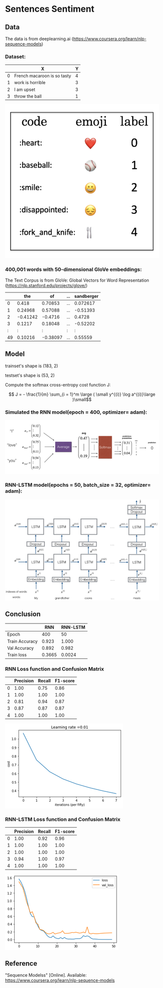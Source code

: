 # Sentences Sentiment

## Data

The data is from deeplearning.ai (https://www.coursera.org/learn/nlp-sequence-models)

### Dataset:

||X|Y|
| --- | --- | --- |
|0|French macaroon is so tasty|4|
|1|work is horrible|3|
|2|I am upset|3|
|3|throw the ball|1|

![sen1](https://github.com/Martinyeh81/RNN/blob/main/images/data_set.png)

### 400,001 words with 50-dimensional GloVe embeddings:

The Text Corpus is from GloVe: Global Vectors for Word Representation (https://nlp.stanford.edu/projects/glove/)

||the|of|...|sandberger|
| --- | --- | --- | --- | --- |
|0|0.418|0.70853|...|0.072617|
|1|0.24968|0.57088|...|-0.51393|
|2|-0.41242|-0.4716|...|0.4728|
|3|0.1217|0.18048|...|-0.52202|
|:|:|:|:|:|
|49|0.10216|-0.38097|...|0.55559|


## Model

trainset's shape is (183, 2)

testset's shape is (53, 2)

Compute the softmax cross-entropy cost function J:

$$ J = - \frac{1}{m}  \sum_{i = 1}^m  \large ( \small y^{(i)} \log a^{(i)}\large )\small$$

### Simulated the RNN model(epoch = 400, optimizer= adam):

![sen2](https://github.com/Martinyeh81/RNN/blob/main/images/image_1.png)

### RNN-LSTM model(epochs = 50, batch_size = 32, optimizer= adam):

![sen3](https://github.com/Martinyeh81/RNN/blob/main/images/emojifier-v2.png)


## Conclusion

||RNN|RNN-LSTM|
| --- | --- | --- |
|Epoch|400|50|
|Train Accuracy|0.923|1.000|
|Val Accuracy|0.892|0.982|
|Train loss|0.3665|0.0024|

### RNN Loss function and Confusion Matrix 

||Precision|Recall|F1-score|
| --- | --- | --- | --- |
|0|1.00|0.75|0.86|
|1|1.00|1.00|1.00|
|2|0.81|0.94|0.87|
|3|0.87|0.87|0.87|
|4|1.00|1.00|1.00|

![sen4](https://github.com/Martinyeh81/RNN/blob/main/images/RNN_loss.png)

### RNN-LSTM Loss function and Confusion Matrix 

||Precision|Recall|F1-score|
| --- | --- | --- | --- |
|0|1.00|0.92|0.96|
|1|1.00|1.00|1.00|
|2|1.00|1.00|1.00|
|3|0.94|1.00|0.97|
|4|1.00|1.00|1.00|

![sen5](https://github.com/Martinyeh81/RNN/blob/main/images/RNN_LSTM_loss.png)


## Reference

"Sequence Modelss" [Online]. Available: https://www.coursera.org/learn/nlp-sequence-models



